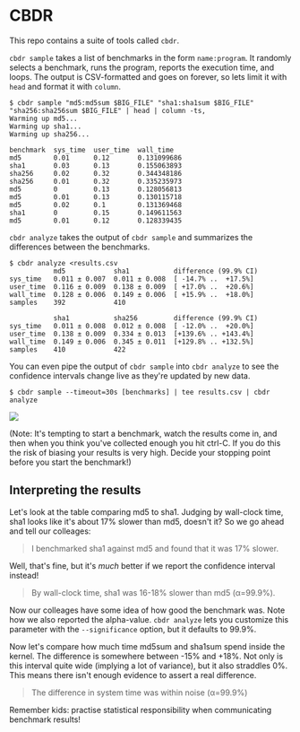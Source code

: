 # CBDR

This repo contains a suite of tools called `cbdr`.

`cbdr sample` takes a list of benchmarks in the form `name:program`.
It randomly selects a benchmark, runs the program, reports the execution
time, and loops.  The output is CSV-formatted and goes on forever, so lets
limit it with `head` and format it with `column`.

```
$ cbdr sample "md5:md5sum $BIG_FILE" "sha1:sha1sum $BIG_FILE" "sha256:sha256sum $BIG_FILE" | head | column -ts,
Warming up md5...
Warming up sha1...
Warming up sha256...

benchmark  sys_time  user_time  wall_time
md5        0.01      0.12       0.131099686
sha1       0.03      0.13       0.155063893
sha256     0.02      0.32       0.344348186
sha256     0.01      0.32       0.335235973
md5        0         0.13       0.128056813
md5        0.01      0.13       0.130115718
md5        0.02      0.1        0.131369468
sha1       0         0.15       0.149611563
md5        0.01      0.12       0.128339435
```

`cbdr analyze` takes the output of `cbdr sample` and summarizes the differences
between the benchmarks.

```
$ cbdr analyze <results.csv
           md5            sha1           difference (99.9% CI)
sys_time   0.011 ± 0.007  0.011 ± 0.008  [ -14.7% ..  +17.5%]
user_time  0.116 ± 0.009  0.138 ± 0.009  [ +17.0% ..  +20.6%]
wall_time  0.128 ± 0.006  0.149 ± 0.006  [ +15.9% ..  +18.0%]
samples    392            410

           sha1           sha256         difference (99.9% CI)
sys_time   0.011 ± 0.008  0.012 ± 0.008  [ -12.0% ..  +20.0%]
user_time  0.138 ± 0.009  0.334 ± 0.013  [+139.6% .. +143.4%]
wall_time  0.149 ± 0.006  0.345 ± 0.011  [+129.8% .. +132.5%]
samples    410            422
```

You can even pipe the output of `cbdr sample` into `cbdr analyze` to see
the confidence intervals change live as they're updated by new data.

```
$ cbdr sample --timeout=30s [benchmarks] | tee results.csv | cbdr analyze
```

<img src=https://github.com/asayers/cbdr/raw/master/demo.gif>

(Note: It's tempting to start a benchmark, watch the results come in, and
then when you think you've collected enough you hit ctrl-C.  If you do this
the risk of biasing your results is very high.  Decide your stopping point
before you start the benchmark!)

## Interpreting the results

Let's look at the table comparing md5 to sha1.  Judging by wall-clock time,
sha1 looks like it's about 17% slower than md5, doesn't it?  So we go ahead
and tell our colleages:

> I benchmarked sha1 against md5 and found that it was 17% slower.

Well, that's fine, but it's _much_ better if we report the confidence
interval instead!

> By wall-clock time, sha1 was 16-18% slower than md5 (α=99.9%).

Now our colleages have some idea of how good the benchmark was.  Note how
we also reported the alpha-value.  `cbdr analyze` lets you customize this
parameter with the `--significance` option, but it defaults to 99.9%.

Now let's compare how much time md5sum and sha1sum spend inside the kernel.
The difference is somewhere between -15% and +18%.  Not only is this interval
quite wide (implying a lot of variance), but it also straddles 0%.  This means
there isn't enough evidence to assert a real difference.

> The difference in system time was within noise (α=99.9%)

Remember kids: practise statistical responsibility when communicating
benchmark results!
